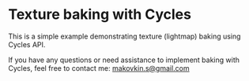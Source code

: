# Texture baking with Cycles

This is a simple example demonstrating texture (lightmap) baking using Cycles API.

If you have any questions or need assistance to implement baking with Cycles, feel free to contact me: makovkin.s@gmail.com
